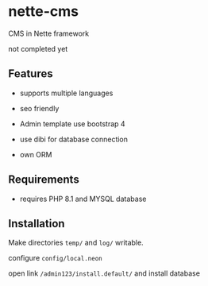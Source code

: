# nette-cms
CMS in Nette framework

not completed yet

Features
---------

- supports multiple languages

- seo friendly

- Admin template use bootstrap 4

- use dibi for database connection

- own ORM


Requirements
------------

- requires PHP 8.1 and MYSQL database


Installation
------------

Make directories `temp/` and `log/` writable.

configure `config/local.neon`

open link `/admin123/install.default/` and install database